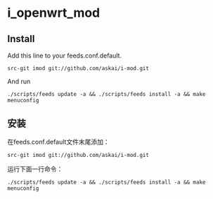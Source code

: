 i_openwrt_mod
==============

Install
-------

Add this line to your feeds.conf.default.

    src-git imod git://github.com/askai/i-mod.git 

And run

    ./scripts/feeds update -a && ./scripts/feeds install -a && make menuconfig

安装
-------
在feeds.conf.default文件末尾添加：

    src-git imod git://github.com/askai/i-mod.git 
运行下面一行命令：

    ./scripts/feeds update -a && ./scripts/feeds install -a && make menuconfig

